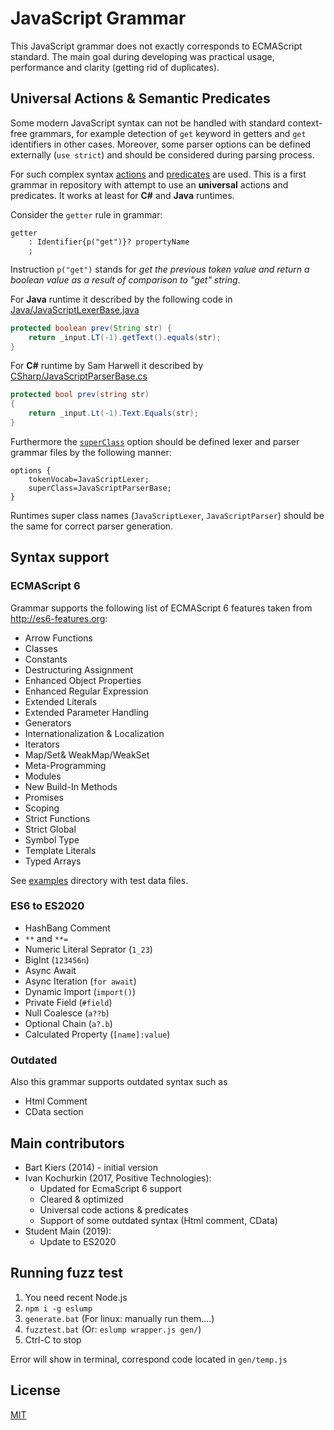 # JavaScript Grammar

This JavaScript grammar does not exactly corresponds to ECMAScript standard.
The main goal during developing was practical usage, performance and clarity
(getting rid of duplicates).

## Universal Actions & Semantic Predicates

Some modern JavaScript syntax can not be handled with standard context-free
grammars, for example detection of `get` keyword in getters and `get` identifiers
in other cases. Moreover, some parser options can be defined externally (`use strict`)
and should be considered during parsing process.

For such complex syntax [actions](https://github.com/antlr/antlr4/blob/master/doc/actions.md)
and [predicates](https://github.com/antlr/antlr4/blob/master/doc/predicates.md)
are used. This is a first grammar in repository with attempt to use an **universal**
actions and predicates. It works at least for **C#** and **Java** runtimes.

Consider the `getter` rule in grammar:

```g4
getter
    : Identifier{p("get")}? propertyName
    ;
```

Instruction `p("get")` stands for *get the previous token value and return a boolean
value as a result of comparison to "get" string*.

For **Java** runtime it described by the following code in [Java/JavaScriptLexerBase.java](Java/JavaScriptParserBase.java)

```java
protected boolean prev(String str) {
    return _input.LT(-1).getText().equals(str);
}
```

For **C#** runtime by Sam Harwell it described by 
[CSharp/JavaScriptParserBase.cs](CSharp/JavaScriptParserBase.cs)

```cs
protected bool prev(string str)
{
    return _input.Lt(-1).Text.Equals(str);
}
```

Furthermore the [`superClass`](https://github.com/antlr/antlr4/blob/master/doc/options.md)
option should be defined lexer and parser grammar files by the following manner:

```g4
options {
    tokenVocab=JavaScriptLexer;
    superClass=JavaScriptParserBase;
}
```

Runtimes super class names (`JavaScriptLexer`, `JavaScriptParser`) should be
the same for correct parser generation.

## Syntax support

### ECMAScript 6

Grammar supports the following list of ECMAScript 6 features taken from
<http://es6-features.org>:

* Arrow Functions
* Classes
* Constants
* Destructuring Assignment
* Enhanced Object Properties
* Enhanced Regular Expression
* Extended Literals
* Extended Parameter Handling
* Generators
* Internationalization & Localization
* Iterators
* Map/Set& WeakMap/WeakSet
* Meta-Programming
* Modules
* New Build-In Methods
* Promises
* Scoping
* Strict Functions
* Strict Global
* Symbol Type
* Template Literals
* Typed Arrays

See [examples](examples) directory with test data files.

### ES6 to ES2020

* HashBang Comment
* `**` and `**=`
* Numeric Literal Seprator (`1_23`)
* BigInt (`123456n`)
* Async Await 
* Async Iteration (`for await`)
* Dynamic Import (`import()`)
* Private Field (`#field`)
* Null Coalesce (`a??b`)
* Optional Chain (`a?.b`)
* Calculated Property (`[name]:value`)

### Outdated

Also this grammar supports outdated syntax such as

* Html Comment
* CData section

## Main contributors

* Bart Kiers (2014) - initial version
* Ivan Kochurkin (2017, Positive Technologies):
  * Updated for EcmaScript 6 support
  * Cleared & optimized
  * Universal code actions & predicates
  * Support of some outdated syntax (Html comment, CData)
* Student Main (2019):
  * Update to ES2020

## Running fuzz test

1. You need recent Node.js
2. `npm i -g eslump`
3. `generate.bat` (For linux: manually run them....)
4. `fuzztest.bat` (Or: `eslump wrapper.js gen/`)
5. Ctrl-C to stop

Error will show in terminal, correspond code located in `gen/temp.js`

## License

[MIT](https://opensource.org/licenses/MIT)